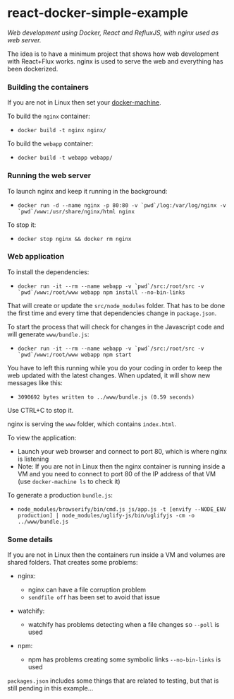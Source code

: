 # react-docker-simple-example
_Web development using Docker, React and RefluxJS, with nginx used as web server._

The idea is to have a minimum project that shows how web development with React+Flux works. nginx is used to serve the web and everything has been dockerized.

### Building the containers

If you are not in Linux then set your [docker-machine](https://docs.docker.com/machine/get-started/).

To build the `nginx` container:

* `docker build -t nginx nginx/`

To build the `webapp` container:

* `docker build -t webapp webapp/`

### Running the web server

To launch nginx and keep it running in the background:

* ```docker run -d --name nginx -p 80:80 -v `pwd`/log:/var/log/nginx -v `pwd`/www:/usr/share/nginx/html nginx```

To stop it:

* ```docker stop nginx && docker rm nginx```

### Web application

To install the dependencies:

* ```docker run -it --rm --name webapp -v `pwd`/src:/root/src -v `pwd`/www:/root/www webapp npm install --no-bin-links```

That will create or update the `src/node_modules` folder. That has to be done the first time and every time that dependencies change in `package.json`.

To start the process that will check for changes in the Javascript code and will generate `www/bundle.js`:

* ```docker run -it --rm --name webapp -v `pwd`/src:/root/src -v `pwd`/www:/root/www webapp npm start```

You have to left this running while you do your coding in order to keep the web updated with the latest changes. When updated, it will show new messages like this:

* `3090692 bytes written to ../www/bundle.js (0.59 seconds)`

Use CTRL+C to stop it.

nginx is serving the `www` folder, which contains `index.html`.

To view the application:

* Launch your web browser and connect to port 80, which is where nginx is listening
* Note: If you are not in Linux then the nginx container is running inside a VM and you need to connect to port 80 of the IP address of that VM (use `docker-machine ls` to check it)

To generate a production `bundle.js`:

* ```node_modules/browserify/bin/cmd.js js/app.js -t [envify --NODE_ENV production] | node_modules/uglify-js/bin/uglifyjs -cm -o ../www/bundle.js```

### Some details

If you are not in Linux then the containers run inside a VM and volumes are shared folders. That creates some problems:

* nginx:

   * nginx can have a file corruption problem
   * `sendfile off` has been set to avoid that issue

* watchify:

    * watchify has problems detecting when a file changes so `--poll` is used

* npm:

    * npm has problems creating some symbolic links `--no-bin-links` is used

`packages.json` includes some things that are related to testing, but that is still pending in this example...